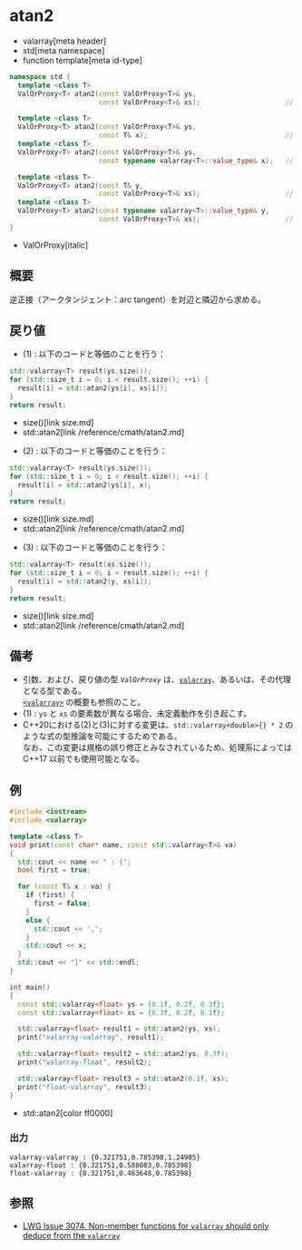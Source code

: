 # atan2
* valarray[meta header]
* std[meta namespace]
* function template[meta id-type]

```cpp
namespace std {
  template <class T>
  ValOrProxy<T> atan2(const ValOrProxy<T>& ys,
                      const ValOrProxy<T>& xs);                     // (1)

  template <class T>
  ValOrProxy<T> atan2(const ValOrProxy<T>& ys,
                      const T& x);                                  // (2) C++17 まで
  template <class T>
  ValOrProxy<T> atan2(const ValOrProxy<T>& ys,
                      const typename valarray<T>::value_type& x);   // (2) C++20 から

  template <class T>
  ValOrProxy<T> atan2(const T& y,
                      const ValOrProxy<T>& xs);                     // (3) C++17 まで
  template <class T>
  ValOrProxy<T> atan2(const typename valarray<T>::value_type& y,
                      const ValOrProxy<T>& xs);                     // (3) C++20 から
}
```
* ValOrProxy[italic]

## 概要
逆正接（アークタンジェント：arc tangent）を対辺と隣辺から求める。


## 戻り値
- (1) : 以下のコードと等価のことを行う：

```cpp
std::valarray<T> result(ys.size());
for (std::size_t i = 0; i < result.size(); ++i) {
  result[i] = std::atan2(ys[i], xs[i]);
}
return result;
```
* size()[link size.md]
* std::atan2[link /reference/cmath/atan2.md]


- (2) : 以下のコードと等価のことを行う：

```cpp
std::valarray<T> result(ys.size());
for (std::size_t i = 0; i < result.size(); ++i) {
  result[i] = std::atan2(ys[i], x);
}
return result;
```
* size()[link size.md]
* std::atan2[link /reference/cmath/atan2.md]


- (3) : 以下のコードと等価のことを行う：

```cpp
std::valarray<T> result(xs.size());
for (std::size_t i = 0; i < result.size(); ++i) {
  result[i] = std::atan2(y, xs[i]);
}
return result;
```
* size()[link size.md]
* std::atan2[link /reference/cmath/atan2.md]


## 備考
- 引数、および、戻り値の型 *`ValOrProxy`* は、[`valarray`](../valarray.md)、あるいは、その代理となる型である。  
	[`<valarray>`](../../valarray.md) の概要も参照のこと。
- (1) : `ys` と `xs` の要素数が異なる場合、未定義動作を引き起こす。
- C++20における(2)と(3)に対する変更は、`std::valarray<double>{} * 2` のような式の型推論を可能にするためである。  
	なお、この変更は規格の誤り修正とみなされているため、処理系によっては C++17 以前でも使用可能となる。


## 例
```cpp example
#include <iostream>
#include <valarray>

template <class T>
void print(const char* name, const std::valarray<T>& va)
{
  std::cout << name << " : {";
  bool first = true;

  for (const T& x : va) {
    if (first) {
      first = false;
    }
    else {
      std::cout << ',';
    }
    std::cout << x;
  }
  std::cout << "}" << std::endl;
}

int main()
{
  const std::valarray<float> ys = {0.1f, 0.2f, 0.3f};
  const std::valarray<float> xs = {0.3f, 0.2f, 0.1f};

  std::valarray<float> result1 = std::atan2(ys, xs);
  print("valarray-valarray", result1);

  std::valarray<float> result2 = std::atan2(ys, 0.3f);
  print("valarray-float", result2);

  std::valarray<float> result3 = std::atan2(0.1f, xs);
  print("float-valarray", result3);
}
```
* std::atan2[color ff0000]

### 出力
```
valarray-valarray : {0.321751,0.785398,1.24905}
valarray-float : {0.321751,0.588003,0.785398}
float-valarray : {0.321751,0.463648,0.785398}
```


## 参照
- [LWG Issue 3074. Non-member functions for `valarray` should only deduce from the `valarray`](https://wg21.cmeerw.net/lwg/issue3074)
